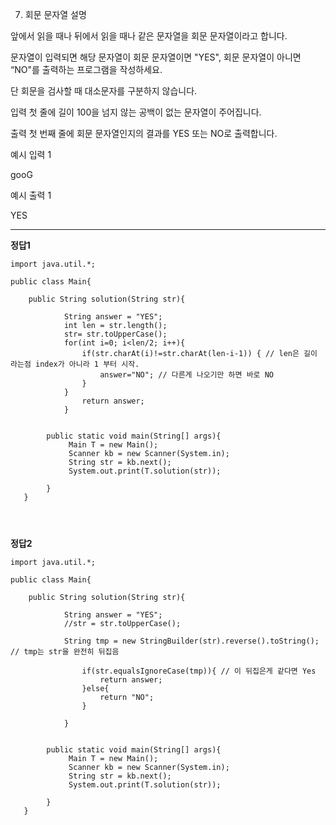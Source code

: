 7. 회문 문자열
   설명

앞에서 읽을 때나 뒤에서 읽을 때나 같은 문자열을 회문 문자열이라고 합니다.

문자열이 입력되면 해당 문자열이 회문 문자열이면 "YES", 회문 문자열이 아니면 “NO"를 출력하는 프로그램을 작성하세요.

단 회문을 검사할 때 대소문자를 구분하지 않습니다.

입력
첫 줄에 길이 100을 넘지 않는 공백이 없는 문자열이 주어집니다.

출력
첫 번째 줄에 회문 문자열인지의 결과를 YES 또는 NO로 출력합니다.

예시 입력 1

gooG

예시 출력 1

YES

---

**정답1**

```
import java.util.*;

public class Main{

    public String solution(String str){

            String answer = "YES";
            int len = str.length();
            str= str.toUpperCase();
            for(int i=0; i<len/2; i++){
                if(str.charAt(i)!=str.charAt(len-i-1)) { // len은 길이 라는점 index가 아니라 1 부터 시작.
                    answer="NO"; // 다른게 나오기만 하면 바로 NO
                }
            }
                return answer;
            }


        public static void main(String[] args){
             Main T = new Main();
             Scanner kb = new Scanner(System.in);
             String str = kb.next();
             System.out.print(T.solution(str));

        }
   }




```

**정답2**

```
import java.util.*;

public class Main{

    public String solution(String str){

            String answer = "YES";
            //str = str.toUpperCase();

            String tmp = new StringBuilder(str).reverse().toString(); // tmp는 str을 완전히 뒤집음

                if(str.equalsIgnoreCase(tmp)){ // 이 뒤집은게 같다면 Yes
                    return answer;
                }else{
                    return "NO";
                }

            }


        public static void main(String[] args){
             Main T = new Main();
             Scanner kb = new Scanner(System.in);
             String str = kb.next();
             System.out.print(T.solution(str));

        }
   }



```
